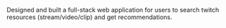 Designed and built a full-stack web application for users to search twitch resources
(stream/video/clip) and get recommendations.

